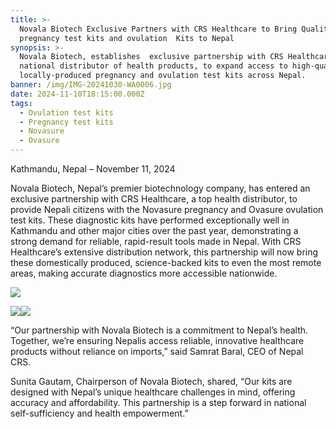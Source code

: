 ```yaml
---
title: >-
  Novala Biotech Exclusive Partners with CRS Healthcare to Bring Quality
  pregnancy test kits and ovulation  Kits to Nepal
synopsis: >-
  Novala Biotech, establishes  exclusive partnership with CRS Healthcare, a top
  national distributor of health products, to expand access to high-quality,
  locally-produced pregnancy and ovulation test kits across Nepal.
banner: /img/IMG-20241030-WA0006.jpg
date: 2024-11-10T18:15:00.000Z
tags:
  - Ovulation test kits
  - Pregnancy test kits
  - Novasure
  - Ovasure
---
```


Kathmandu, Nepal – November 11, 2024

Novala Biotech, Nepal’s premier biotechnology company, has entered an exclusive partnership with CRS Healthcare, a top health distributor, to provide Nepali citizens with the Novasure pregnancy and Ovasure ovulation test kits. These diagnostic kits have performed exceptionally well in Kathmandu and other major cities over the past year, demonstrating a strong demand for reliable, rapid-result tools made in Nepal. With CRS Healthcare’s extensive distribution network, this partnership will now bring these domestically produced, science-backed kits to even the most remote areas, making accurate diagnostics more accessible nationwide.

![](/img/IMG-20241030-WA0006.jpg)

![](/img/IMG-20241030-WA0007.jpg)![](/img/IMG-20241030-WA0008.jpg)

“Our partnership with Novala Biotech is a commitment to Nepal’s health. Together, we’re ensuring Nepalis access reliable, innovative healthcare products without reliance on imports,” said Samrat Baral, CEO of Nepal CRS.

Sunita Gautam, Chairperson of Novala Biotech, shared, “Our kits are designed with Nepal’s unique healthcare challenges in mind, offering accuracy and affordability. This partnership is a step forward in national self-sufficiency and health empowerment.”
